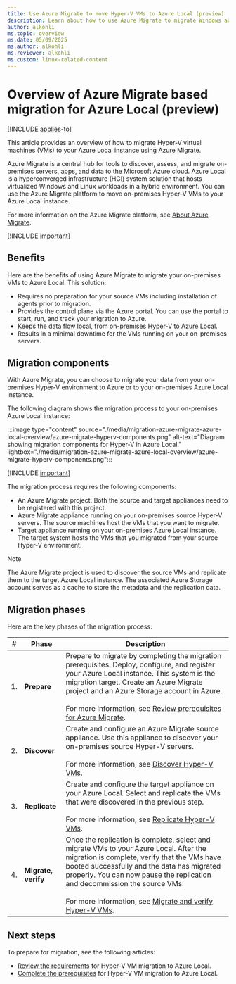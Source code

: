 ```yaml
---
title: Use Azure Migrate to move Hyper-V VMs to Azure Local (preview)
description: Learn about how to use Azure Migrate to migrate Windows and Linux VMs to your Azure Local instance (preview).
author: alkohli
ms.topic: overview
ms.date: 05/09/2025
ms.author: alkohli
ms.reviewer: alkohli
ms.custom: linux-related-content
---
```


# Overview of Azure Migrate based migration for Azure Local (preview)

[!INCLUDE [applies-to](../includes/hci-applies-to-23h2.md)]

This article provides an overview of how to migrate Hyper-V virtual machines (VMs) to your Azure Local instance using Azure Migrate.

Azure Migrate is a central hub for tools to discover, assess, and migrate on-premises servers, apps, and data to the Microsoft Azure cloud. Azure Local is a hyperconverged infrastructure (HCI) system solution that hosts virtualized Windows and Linux workloads in a hybrid environment. You can use the Azure Migrate platform to move on-premises Hyper-V VMs to your Azure Local instance.

For more information on the Azure Migrate platform, see [About Azure Migrate](/azure/migrate/migrate-services-overview).

[!INCLUDE [important](../includes/hci-preview.md)]

## Benefits

Here are the benefits of using Azure Migrate to migrate your on-premises VMs to Azure Local. This solution:

- Requires no preparation for your source VMs including installation of agents prior to migration.
- Provides the control plane via the Azure portal. You can use the portal to start, run, and track your migration to Azure.
- Keeps the data flow local, from on-premises Hyper-V to Azure Local.
- Results in a minimal downtime for the VMs running on your on-premises servers.

## Migration components

With Azure Migrate, you can choose to migrate your data from your on-premises Hyper-V environment to Azure or to your on-premises Azure Local instance.

The following diagram shows the migration process to your on-premises Azure Local instance:

:::image type="content" source="./media/migration-azure-migrate-azure-local-overview/azure-migrate-hyperv-components.png" alt-text="Diagram showing migration components for Hyper-V in Azure Local." lightbox="./media/migration-azure-migrate-azure-local-overview/azure-migrate-hyperv-components.png":::

[!INCLUDE [important](../includes/azure-local-jumpstart-gems.md)]

The migration process requires the following components:

- An Azure Migrate project. Both the source and target appliances need to be registered with this project.
- Azure Migrate appliance running on your on-premises source Hyper-V servers. The source machines host the VMs that you want to migrate.
- Target appliance running on your on-premises Azure Local instance. The target system hosts the VMs that you migrated from your source Hyper-V environment.

> [!NOTE]
> The Azure Migrate project is used to discover the source VMs and replicate them to the target Azure Local instance. The associated Azure Storage account serves as a cache to store the metadata and the replication data.

## Migration phases

Here are the key phases of the migration process:


|#  |Phase  |Description  |
|---------|---------|---------|
|1.     |**Prepare**        |Prepare to migrate by completing the migration prerequisites. Deploy, configure, and register your Azure Local instance. This system is the migration target. Create an Azure Migrate project and an Azure Storage account in Azure.<br><br> For more information, see [Review prerequisites for Azure Migrate](migrate-hyperv-prerequisites.md).         |
|2.     |**Discover**       |Create and configure an Azure Migrate source appliance. Use this appliance to discover your on-premises source Hyper-V servers. <br><br> For more information, see [Discover Hyper-V VMs](migrate-hyperv-replicate.md).          |
|3.     |**Replicate**      |Create and configure the target appliance on your Azure Local. Select and replicate the VMs that were discovered in the previous step. <br><br> For more information, see [Replicate Hyper-V VMs](migrate-hyperv-replicate.md).         |
|4.     |**Migrate, verify**|Once the replication is complete, select and migrate VMs to your Azure Local. After the migration is complete, verify that the VMs have booted successfully and the data has migrated properly. You can now pause the replication and decommission the source VMs. <br><br> For more information, see [Migrate and verify Hyper-V VMs](./migrate-azure-migrate.md).         |


## Next steps

To prepare for migration, see the following articles:

- [Review the requirements](migrate-hyperv-requirements.md) for Hyper-V VM migration to Azure Local.
- [Complete the prerequisites](migrate-hyperv-prerequisites.md) for Hyper-V VM migration to Azure Local.
